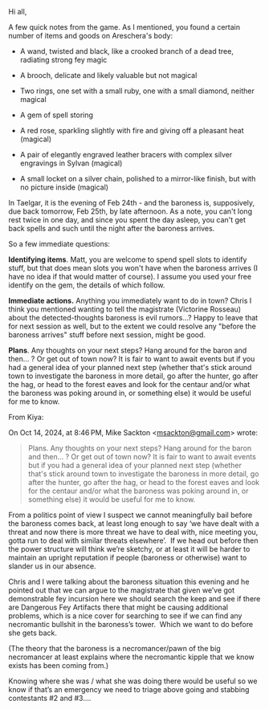 Hi all,

  

A few quick notes from the game. As I mentioned, you found a certain number of items and goods on Areschera's body:

  

* A wand, twisted and black, like a crooked branch of a dead tree, radiating strong fey magic

* A brooch, delicate and likely valuable but not magical

* Two rings, one set with a small ruby, one with a small diamond, neither magical

* A gem of spell storing

* A red rose, sparkling slightly with fire and giving off a pleasant heat (magical)

* A pair of elegantly engraved leather bracers with complex silver engravings in Sylvan (magical)

* A small locket on a silver chain, polished to a mirror-like finish, but with no picture inside (magical)

  

In Taelgar, it is the evening of Feb 24th - and the baroness is, supposively, due back tomorrow, Feb 25th, by late afternoon. As a note, you can't long rest twice in one day, and since you spent the day asleep, you can't get back spells and such until the night after the baroness arrives.

  

So a few immediate questions:

  

**Identifying items**. Matt, you are welcome to spend spell slots to identify stuff, but that does mean slots you won't have when the baroness arrives (I have no idea if that would matter of course). I assume you used your free identify on the gem, the details of which follow.

  

**Immediate actions.** Anything you immediately want to do in town? Chris I think you mentioned wanting to tell the magistrate (Victorine Rosseau) about the detected-thoughts baroness is evil rumors...? Happy to leave that for next session as well, but to the extent we could resolve any "before the baroness arrives" stuff before next session, might be good.

  

**Plans**. Any thoughts on your next steps? Hang around for the baron and then... ? Or get out of town now? It is fair to want to await events but if you had a general idea of your planned next step (whether that's stick around town to investigate the baroness in more detail, go after the hunter, go after the hag, or head to the forest eaves and look for the centaur and/or what the baroness was poking around in, or something else) it would be useful for me to know.


From Kiya:

On Oct 14, 2024, at 8:46 PM, Mike Sackton <[msackton@gmail.com](mailto:msackton@gmail.com)> wrote:  
> Plans. Any thoughts on your next steps? Hang around for the baron and then... ? Or get out of town now? It is fair to want to await events but if you had a general idea of your planned next step (whether that's stick around town to investigate the baroness in more detail, go after the hunter, go after the hag, or head to the forest eaves and look for the centaur and/or what the baroness was poking around in, or something else) it would be useful for me to know.  
  
From a politics point of view I suspect we cannot meaningfully bail before the baroness comes back, at least long enough to say ‘we have dealt with a threat and now there is more threat we have to deal with, nice meeting you, gotta run to deal with similar threats elsewhere’.  If we head out before then the power structure will think we’re sketchy, or at least it will be harder to maintain an upright reputation if people (baroness or otherwise) want to slander us in our absence.  
  
Chris and I were talking about the baroness situation this evening and he pointed out that we can argue to the magistrate that given we’ve got demonstrable fey incursion here we should search the keep and see if there are Dangerous Fey Artifacts there that might be causing additional problems, which is a nice cover for searching to see if we can find any necromantic bullshit in the baroness’s tower.  Which we want to do before she gets back.  
  
(The theory that the baroness is a necromancer/pawn of the big necromancer at least explains where the necromantic kipple that we know exists has been coming from.)  
  
Knowing where she was / what she was doing there would be useful so we know if that’s an emergency we need to triage above going and stabbing contestants #2 and #3….


